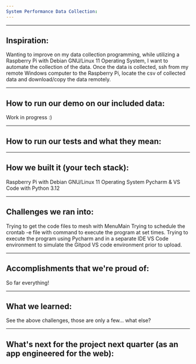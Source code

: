 ```yaml
---
System Performance Data Collection:
---
```


---
Inspiration:
---
Wanting to improve on my data collection programming, while utilizing a Raspberry Pi with Debian GNU/Linux 11 Operating System, I want to automate the collection of the data. Once the data is collected, ssh from my remote Windows computer to the Raspberry Pi, locate the csv of collected data and download/copy the data remotely.

---
How to run our demo on our included data:
---
Work in progress :)

---
How to run our tests and what they mean:
---

---
How we built it (your tech stack):
---
Raspberry Pi with Debian GNU/Linux 11 Operating System
Pycharm & VS Code with Python 3.12


---
Challenges we ran into:
---
Trying to get the code files to mesh with MenuMain
Trying to schedule the crontab -e file with command to execute the program at set times.
Trying to execute the program using Pycharm and in a separate IDE VS Code environment to simulate the Gitpod VS code environment prior to upload.
 
---
Accomplishments that we're proud of:
---
So far everything!

---
What we learned:
---
See the above challenges, those are only a few… what else?

---
What's next for the project next quarter (as an app engineered for the web):
---
